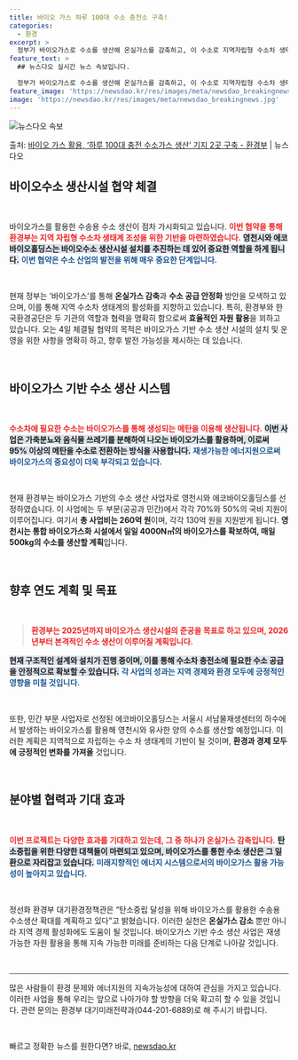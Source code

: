 ```yaml
---
title: 바이오 가스 하루 100대 수소 충전소 구축!
categories:
  - 환경
excerpt: >
  정부가 바이오가스로 수소를 생산해 온실가스를 감축하고, 이 수소로 지역자립형 수소차 생태계 등을 촉진한다. …
feature_text: >
  ## 뉴스다오 실시간 뉴스 속보입니다.

  정부가 바이오가스로 수소를 생산해 온실가스를 감축하고, 이 수소로 지역자립형 수소차 생태계 등을 촉진한다. …
feature_image: 'https://newsdao.kr/res/images/meta/newsdao_breakingnews.jpg'
image: 'https://newsdao.kr/res/images/meta/newsdao_breakingnews.jpg'
---
```


![뉴스다오 속보](https://newsdao.kr/res/images/meta/newsdao_breakingnews.jpg)

<p>출처: <a href="https://newsdao.kr/3495" rel="dofollow">바이오 가스 활용, ‘하루 100대 충전 수소가스 생산’ 기지 2곳 구축 - 환경부</a> | 뉴스다오</p>

<h2 data-ke-size="size26">바이오수소 생산시설 협약 체결</h2>
<p data-ke-size="size16">&nbsp;</p>

바이오가스를 활용한 수송용 수소 생산이 점차 가시화되고 있습니다. <b><span style="color: #ee2323;">이번 협약을 통해 환경부는 지역 자립형 수소차 생태계 조성을 위한 기반을 마련하였습니다.</span></b> <b><span style="background-color: #21538527;">영천시와 에코바이오홀딩스는 바이오수소 생산시설 설치를 추진하는 데 있어 중요한 역할을 하게 됩니다.</span></b> <b><span style="color: #1a5490;">이번 협약은 수소 산업의 발전을 위해 매우 중요한 단계입니다.</span></b> 

<p data-ke-size="size16">&nbsp;</p>

현재 정부는 ‘바이오가스’를 통해 <b>온실가스 감축</b>과 <b>수소 공급 안정화</b> 방안을 모색하고 있으며, 이를 통해 지역 수소차 생태계의 활성화를 지향하고 있습니다. 특히, 환경부와 한국환경공단은 두 기관의 역할과 협력을 명확히 함으로써 <b>효율적인 자원 활용</b>을 꾀하고 있습니다. 오는 4일 체결될 협약의 목적은 바이오가스 기반 수소 생산 시설의 설치 및 운영을 위한 사항을 명확히 하고, 향후 발전 가능성을 제시하는 데 있습니다. 

<p data-ke-size="size16">&nbsp;</p>

<h2 data-ke-size="size26">바이오가스 기반 수소 생산 시스템</h2>
<p data-ke-size="size16">&nbsp;</p>

<b><span style="color: #ee2323;">수소차에 필요한 수소는 바이오가스를 통해 생성되는 메탄을 이용해 생산됩니다.</span></b> <b><span style="background-color: #21538527;">이번 사업은 가축분뇨와 음식물 쓰레기를 분해하여 나오는 바이오가스를 활용하며, 이로써 95% 이상의 메탄을 수소로 전환하는 방식을 사용합니다.</span></b> <b><span style="color: #1a5490;">재생가능한 에너지원으로써 바이오가스의 중요성이 더욱 부각되고 있습니다.</span></b>

<p data-ke-size="size16">&nbsp;</p>

현재 환경부는 바이오가스 기반의 수소 생산 사업자로 영천시와 에코바이오홀딩스를 선정하였습니다. 이 사업에는 두 부문(공공과 민간)에서 각각 70%와 50%의 국비 지원이 이루어집니다. 여기서 <b>총 사업비는 260억 원</b>이며, 각각 130억 원을 지원받게 됩니다. <b>영천시는 통합 바이오가스화 시설에서 일일 4000N㎥의 바이오가스를 확보하여, 매일 500kg의 수소를 생산할 계획</b>입니다. 

<p data-ke-size="size16">&nbsp;</p>

<h2 data-ke-size="size26">향후 연도 계획 및 목표</h2>
<p data-ke-size="size16">&nbsp;</p>

<blockquote><b><span style="color: #ee2323;">환경부는 2025년까지 바이오가스 생산시설의 준공을 목표로 하고 있으며, <b>2026년</b>부터 본격적인 수소 생산이 이루어질 계획입니다.</b></span></blockquote> <b><span style="background-color: #21538527;">현재 구조적인 설계와 설치가 진행 중이며, 이를 통해 수소차 충전소에 필요한 수소 공급을 안정적으로 확보할 수 있습니다.</span></b> <b><span style="color: #1a5490;">각 사업의 성과는 지역 경제와 환경 모두에 긍정적인 영향을 미칠 것입니다.</span></b>

<p data-ke-size="size16">&nbsp;</p>

또한, 민간 부문 사업자로 선정된 에코바이오홀딩스는 서울시 서남물재생센터의 하수에서 발생하는 바이오가스를 활용해 영천시와 유사한 양의 수소를 생산할 예정입니다. 이러한 계획은 지역적으로 자립하는 수소 차 생태계의 기반이 될 것이며, <b>환경과 경제 모두에 긍정적인 변화를 가져올</b> 것입니다. 

<p data-ke-size="size16">&nbsp;</p>

<h2 data-ke-size="size26">분야별 협력과 기대 효과</h2>
<p data-ke-size="size16">&nbsp;</p>

<b><span style="color: #ee2323;">이번 프로젝트는 다양한 효과를 기대하고 있는데, 그 중 하나가 온실가스 감축입니다.</span></b> <b><span style="background-color: #21538527;">탄소중립을 위한 다양한 대책들이 마련되고 있으며, 바이오가스를 통한 수소 생산은 그 일환으로 자리잡고 있습니다.</span></b> <b><span style="color: #1a5490;">미래지향적인 에너지 시스템으로서의 바이오가스 활용 가능성이 높아지고 있습니다.</span></b>

<p data-ke-size="size16">&nbsp;</p>

정선화 환경부 대기환경정책관은 “탄소중립 달성을 위해 바이오가스를 활용한 수송용 수소생산 확대를 계획하고 있다”고 밝혔습니다. 이러한 실천은 <b>온실가스 감소</b> 뿐만 아니라 지역 경제 활성화에도 도움이 될 것입니다. 바이오가스 기반 수소 생산 사업은 재생 가능한 자원 활용을 통해 지속 가능한 미래를 준비하는 다음 단계로 나아갈 것입니다. 

<p data-ke-size="size16">&nbsp;</p>

<hr style="height: 2px; background-color: #999;" />

많은 사람들이 환경 문제와 에너지원의 지속가능성에 대하여 관심을 가지고 있습니다. 이러한 사업을 통해 우리는 앞으로 나아가야 할 방향을 더욱 확고히 할 수 있을 것입니다. 관련 문의는 환경부 대기미래전략과(044-201-6889)로 해 주시기 바랍니다. 

<p data-ke-size="size16">&nbsp;</p> 

빠르고 정확한 뉴스를 원한다면? 바로, <a href="https://newsdao.kr" rel="dofollow">newsdao.kr</a>


